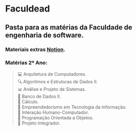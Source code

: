 # Faculdead

## Pasta para as matérias da Faculdade de engenharia de software.

### Materiais extras [Notion](https://economic-evergreen-291.notion.site/Faculshit-812ad982ccd44780b1339963c9ad6919).

### Matérias 2º Ano:
> 💻 Arquitetura de Computadores.<br>
> 🔍 Algoritmos e Estruturas de Dados II.<br>
> 📊 Análise e Projeto de Sistemas.<br>
> 💾 Banco de Dados II.<br>
> 🧮 Cálculo.<br>
> 🚀 Empreendedorismo em Tecnologia da Informação.<br>
> 🤝 Interação Humano-Computador.<br>
> 🎯 Programação Orientada a Objetos.<br>
> 🤝 Projeto Integrador.<br>

